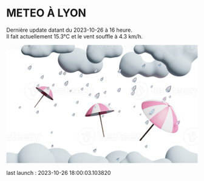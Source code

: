 # METEO À LYON

Dernière update datant du 2023-10-26 à 16 heure.  
Il fait actuellement 15.3°C et le vent souffle à 4.3 km/h.      

![](./.github/rain.png)

last launch : 2023-10-26 18:00:03.103820
